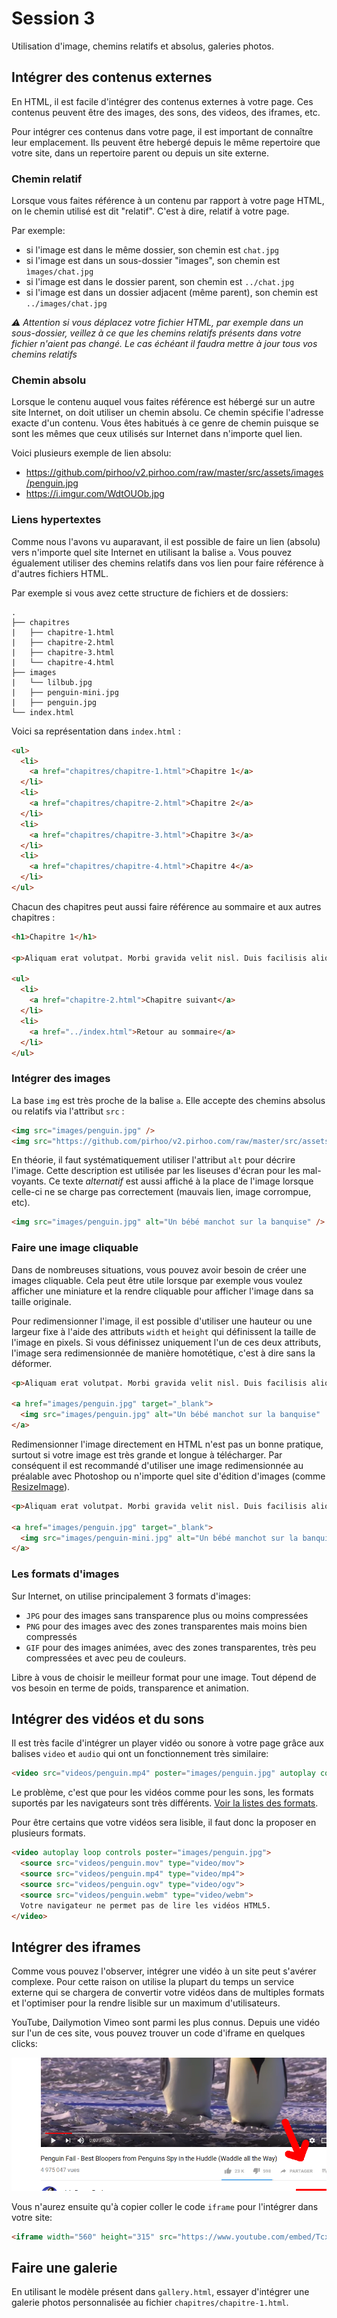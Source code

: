 # Session 3

Utilisation d'image, chemins relatifs et absolus, galeries photos.

## Intégrer des contenus externes

En HTML, il est facile d'intégrer des contenus externes à votre page.
Ces contenus peuvent être des images, des sons, des videos, des iframes, etc.

Pour intégrer ces contenus dans votre page, il est important de connaître leur emplacement.
Ils peuvent être hebergé depuis le même repertoire que votre site, dans un repertoire
 parent ou depuis un site externe.

### Chemin relatif

Lorsque vous faites référence à un contenu par rapport à votre page HTML,
on le chemin utilisé est dit "relatif". C'est à dire, relatif à votre page.

Par exemple:

* si l'image est dans le même dossier, son chemin est `chat.jpg`
* si l'image est dans un sous-dossier "images", son chemin est `ìmages/chat.jpg`
* si l'image est dans le dossier parent, son chemin est `../chat.jpg`
* si l'image est dans un dossier adjacent (même parent), son chemin est `../images/chat.jpg`

*:warning: Attention si vous déplacez votre fichier HTML, par exemple dans un sous-dossier,
veillez à ce que les chemins relatifs présents dans votre fichier n'aient pas changé.
Le cas échéant il faudra mettre à jour tous vos chemins relatifs*

### Chemin absolu

Lorsque le contenu auquel vous faites référence est hébergé sur un autre site Internet,
on doit utiliser un chemin absolu. Ce chemin spécifie l'adresse exacte d'un contenu.
Vous êtes habitués à ce genre de chemin puisque se sont les mêmes que ceux utilisés
sur Internet dans n'importe quel lien.

Voici plusieurs exemple de lien absolu:

* https://github.com/pirhoo/v2.pirhoo.com/raw/master/src/assets/images/penguin.jpg
* https://i.imgur.com/WdtOUOb.jpg

### Liens hypertextes

Comme nous l'avons vu auparavant, il est possible de faire un lien (absolu) vers
n'importe quel site Internet en utilisant la balise `a`. Vous pouvez égualement
utiliser des chemins relatifs dans vos lien pour faire référence à d'autres
fichiers HTML.

Par exemple si vous avez cette structure de fichiers et de dossiers:

```
.
├── chapitres
|   ├── chapitre-1.html
|   ├── chapitre-2.html
|   ├── chapitre-3.html
|   └── chapitre-4.html
├── images
|   └── lilbub.jpg
|   ├── penguin-mini.jpg
|   ├── penguin.jpg
└── index.html
```

Voici sa représentation dans `index.html` :

```html
<ul>
  <li>
    <a href="chapitres/chapitre-1.html">Chapitre 1</a>
  </li>
  <li>
    <a href="chapitres/chapitre-2.html">Chapitre 2</a>
  </li>
  <li>
    <a href="chapitres/chapitre-3.html">Chapitre 3</a>
  </li>
  <li>
    <a href="chapitres/chapitre-4.html">Chapitre 4</a>
  </li>
</ul>
```

Chacun des chapitres peut aussi faire référence au sommaire et aux autres chapitres :

```html
<h1>Chapitre 1</h1>

<p>Aliquam erat volutpat. Morbi gravida velit nisl. Duis facilisis aliquam nisi, ut auctor metus. Curabitur ex diam, mollis at odio sit amet, posuere hendrerit massa. Cras mi nisl, gravida quis orci sed, consequat sagittis est. Mauris ante magna, sagittis sit amet maximus nec, accumsan non urna. Aenean eget ipsum pretium, pretium tortor non, aliquet elit. Phasellus tempor quam ante, id scelerisque felis commodo et. Nulla vehicula sodales sapien vel scelerisque. Duis vestibulum a lacus in euismod. Etiam tincidunt elementum mattis. Nulla iaculis pellentesque consectetur.</p>

<ul>
  <li>
    <a href="chapitre-2.html">Chapitre suivant</a>
  </li>
  <li>
    <a href="../index.html">Retour au sommaire</a>
  </li>
</ul>
```

### Intégrer des images

La base `img` est très proche de la balise `a`. Elle accepte des chemins absolus
ou relatifs via l'attribut `src` :

```html
<img src="images/penguin.jpg" />
<img src="https://github.com/pirhoo/v2.pirhoo.com/raw/master/src/assets/images/penguin.jpg" />
```

En théorie, il faut systématiquement utiliser l'attribut `alt` pour décrire l'image.
Cette description est utilisée par les liseuses d'écran pour les mal-voyants. Ce
texte *alternatif* est aussi affiché à la place de l'image lorsque celle-ci ne
se charge pas correctement (mauvais lien, image corrompue, etc).

```html
<img src="images/penguin.jpg" alt="Un bébé manchot sur la banquise" />
```

### Faire une image cliquable

Dans de nombreuses situations, vous pouvez avoir besoin de créer une images cliquable.
Cela peut être utile lorsque par exemple vous voulez afficher une miniature et la
rendre cliquable pour afficher l'image dans sa taille originale.

Pour redimensionner l'image, il est possible d'utiliser une hauteur ou une largeur fixe
à l'aide des attributs `width` et `height` qui définissent la taille de l'image en pixels.
Si vous définissez uniquement l'un de ces deux attributs, l'image sera redimensionnée de manière
homotétique, c'est à dire sans la déformer.

```html
<p>Aliquam erat volutpat. Morbi gravida velit nisl. Duis facilisis aliquam nisi, ut auctor metus. Curabitur ex diam, mollis at odio sit amet, posuere hendrerit massa. Cras mi nisl, gravida quis orci sed, consequat sagittis est.</p>

<a href="images/penguin.jpg" target="_blank">
  <img src="images/penguin.jpg" alt="Un bébé manchot sur la banquise"  width="100" />
</a>
```

Redimensionner l'image directement en HTML n'est pas un bonne pratique, surtout
si votre image est très grande et longue à télécharger. Par conséquent il est recommandé
d'utiliser une image redimensionnée au préalable avec Photoshop ou n'importe quel
site d'édition d'images (comme [ResizeImage](http://resizeimage.net)).


```html
<p>Aliquam erat volutpat. Morbi gravida velit nisl. Duis facilisis aliquam nisi, ut auctor metus. Curabitur ex diam, mollis at odio sit amet, posuere hendrerit massa. Cras mi nisl, gravida quis orci sed, consequat sagittis est.</p>

<a href="images/penguin.jpg" target="_blank">
  <img src="images/penguin-mini.jpg" alt="Un bébé manchot sur la banquise"  width="100" />
</a>
```

### Les formats d'images

Sur Internet, on utilise principalement 3 formats d'images:

* `JPG` pour des images sans transparence plus ou moins compressées
* `PNG` pour des images avec des zones transparentes mais moins bien compressés
* `GIF` pour des images animées, avec des zones transparentes, très peu compressées et avec peu de couleurs.

Libre à vous de choisir le meilleur format pour une image. Tout dépend de vos besoin en terme de poids, transparence et animation.

## Intégrer des vidéos et du sons

Il est très facile d'intégrer un player vidéo ou sonore à votre page grâce aux
balises `video` et `audio` qui ont un fonctionnement très similaire:

```html
<video src="videos/penguin.mp4" poster="images/penguin.jpg" autoplay controls loop />
```

Le problème, c'est que pour les vidéos comme pour les sons, les formats suportés
par les navigateurs sont très différents. [Voir la listes des formats](https://developer.mozilla.org/fr/docs/Web/HTML/Formats_pour_audio_video).

Pour être certains que votre vidéos sera lisible, il faut donc la proposer en
plusieurs formats.

```html
<video autoplay loop controls poster="images/penguin.jpg">
  <source src="videos/penguin.mov" type="video/mov">
  <source src="videos/penguin.mp4" type="video/mp4">
  <source src="videos/penguin.ogv" type="video/ogv">
  <source src="videos/penguin.webm" type="video/webm">
  Votre navigateur ne permet pas de lire les vidéos HTML5.
</video>
```

## Intégrer des iframes

Comme vous pouvez l'observer, intégrer une vidéo à un site peut s'avérer complexe.
Pour cette raison on utilise la plupart du temps un service externe qui se chargera
de convertir votre vidéos dans de multiples formats et l'optimiser pour la rendre
lisible sur un maximum d'utilisateurs.

YouTube, Dailymotion Vimeo sont parmi les plus connus. Depuis une vidéo sur l'un
de ces site, vous pouvez trouver un code d'iframe en quelques clicks:

![Youtube video sharing](./images/youtube.png)

Vous n'aurez ensuite qu'à copier coller le code `iframe` pour l'intégrer dans votre site:

```html
<iframe width="560" height="315" src="https://www.youtube.com/embed/Tcx6YyXvvRI" frameborder="0" allowfullscreen></iframe>
```

## Faire une galerie

En utilisant le modèle présent dans `gallery.html`, essayer d'intégrer une
galerie photos personnalisée au fichier `chapitres/chapitre-1.html`.
